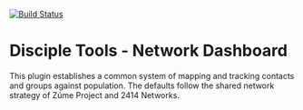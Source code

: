 [![Build Status](https://travis-ci.org/DiscipleTools/disciple-tools-network-dashboard.svg?branch=master)](https://travis-ci.org/DiscipleTools/disciple-tools-network-dashboard)

# Disciple Tools - Network Dashboard
This plugin establishes a common system of mapping and tracking contacts and groups against population. The defaults 
follow the shared network strategy of Zúme Project and 2414 Networks.

